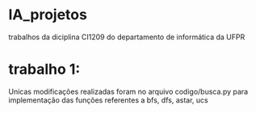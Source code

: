 # IA_projetos
trabalhos da diciplina CI1209 do departamento de informática da UFPR

# trabalho 1:
Unicas modificações realizadas foram no arquivo codigo/busca.py para implementação das funções referentes a bfs, dfs, astar, ucs
